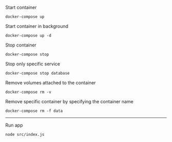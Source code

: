Start container

`docker-compose up`

Start container in background

`docker-compose up -d`

Stop container

`docker-compose stop`

Stop only specific service

`docker-compose stop database`

Remove volumes attached to the container

`docker-compose rm -v`

Remove specific container by specifying the container name

`docker-compose rm -f data`

----------------------------------------------

Run app

`node src/index.js`
